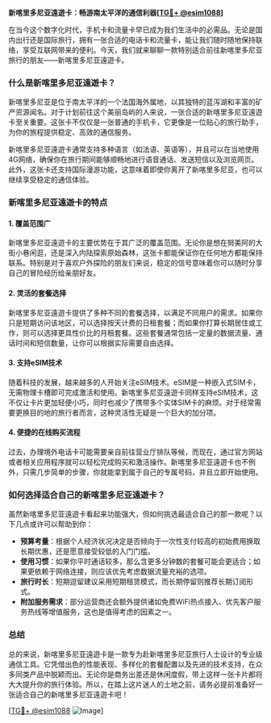 **新喀里多尼亚遠遊卡：畅游南太平洋的通信利器[[TG💪+ @esim1088](https://t.me/s/esim1088)]**

在当今这个数字化时代，手机卡和流量卡早已成为我们生活中的必需品。无论是国内出行还是国际旅行，拥有一张合适的电话卡和流量卡，能让我们随时随地保持联络，享受互联网带来的便利。今天，我们就来聊聊一款特别适合前往新喀里多尼亚旅行的朋友——新喀里多尼亚遠遊卡。

### 什么是新喀里多尼亚遠遊卡？

新喀里多尼亚是位于南太平洋的一个法国海外属地，以其独特的蓝泻湖和丰富的矿产资源闻名。对于计划前往这个美丽岛屿的人来说，一张合适的新喀里多尼亚遠遊卡至关重要。这张卡不仅仅是一张普通的手机卡，它更像是一位贴心的旅行助手，为你的旅程提供稳定、高效的通信服务。

新喀里多尼亚遠遊卡通常支持多种语言（如法语、英语等），并且可以在当地使用4G网络，确保你在旅行期间能够顺畅地进行语音通话、发送短信以及浏览网页。此外，这张卡还支持国际漫游功能，这意味着即使你离开了新喀里多尼亚，也可以继续享受稳定的通信体验。

### 新喀里多尼亚遠遊卡的特点

#### 1. **覆盖范围广**
新喀里多尼亚遠遊卡的主要优势在于其广泛的覆盖范围。无论你是想在努美阿的大街小巷闲逛，还是深入内陆探索原始森林，这张卡都能保证你在任何地方都能保持联系。特别是对于喜欢户外探险的朋友们来说，稳定的信号意味着你可以随时分享自己的冒险经历给亲朋好友。

#### 2. **灵活的套餐选择**
新喀里多尼亚遠遊卡提供了多种不同的套餐选择，以满足不同用户的需求。如果你只是短期访问该地区，可以选择按天计费的日租套餐；而如果你打算长期居住或工作，则可以选择更具性价比的月租套餐。这些套餐通常包括一定量的数据流量、通话时间和短信数量，让你可以根据实际需要自由选择。

#### 3. **支持eSIM技术**
随着科技的发展，越来越多的人开始关注eSIM技术。eSIM是一种嵌入式SIM卡，无需物理卡槽即可完成激活和使用。新喀里多尼亚遠遊卡同样支持eSIM技术，这不仅让卡片更加轻便小巧，同时也减少了携带多个实体SIM卡的麻烦。对于经常需要更换目的地的旅行者而言，这种灵活性无疑是一个巨大的加分项。

#### 4. **便捷的在线购买流程**
过去，办理境外电话卡可能需要亲自前往营业厅排队等候，而现在，通过官方网站或者相关应用程序就可以轻松完成购买和激活操作。新喀里多尼亚遠遊卡也不例外，只需几步简单的步骤，你就能拿到属于自己的专属号码，并且立即开始使用。

### 如何选择适合自己的新喀里多尼亚遠遊卡？

虽然新喀里多尼亚遠遊卡看起来功能强大，但如何挑选最适合自己的那一款呢？以下几点或许可以帮助到你：

- **预算考量**：根据个人经济状况决定是否倾向于一次性支付较高的初始费用换取长期优惠，还是愿意接受较低的入门门槛。
- **使用习惯**：如果你平时通话较多，那么含更多分钟数的套餐可能会更适合；如果更依赖于网络连接，则应该优先考虑数据流量充裕的选项。
- **旅行时长**：短期逗留建议采用短期租赁模式，而长期停留则推荐长期订阅形式。
- **附加服务需求**：部分运营商还会额外提供诸如免费WiFi热点接入、优先客户服务热线等增值服务，这也是值得考虑的因素之一。

### 总结

总的来说，新喀里多尼亚遠遊卡是一款专为赴新喀里多尼亚旅行人士设计的专业级通信工具。它凭借出色的性能表现、多样化的套餐配置以及先进的技术支持，在众多同类产品中脱颖而出。无论你是商务出差还是休闲度假，带上这样一张卡片都将大大提升你的旅行体验。所以，在踏上这片迷人的土地之前，请务必提前准备好一张适合自己的新喀里多尼亚遠遊卡吧！

[[TG💪+ @esim1088](https://t.me/s/esim1088) ![Image](https://i.postimg.cc/4NQfJmqS/Snipaste-2025-05-13-00-14-12.png)]